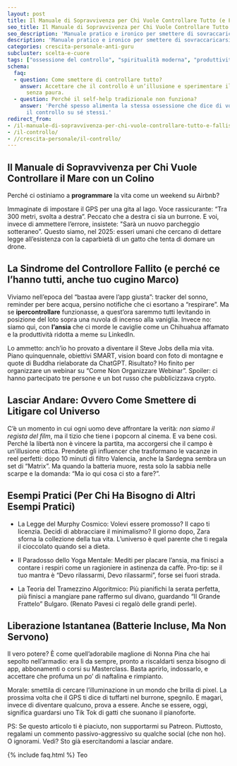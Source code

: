 ```yaml
---
layout: post
title: Il Manuale di Sopravvivenza per Chi Vuole Controllare Tutto (e Fallisce)
seo_title: Il Manuale di Sopravvivenza per Chi Vuole Controllare Tutto (e Fallisce)
seo_description: 'Manuale pratico e ironico per smettere di sovraccaricarsi di controllo: esercizi quotidiani, esempi e spunti per lasciare andare senza perdere dignità.'
description: 'Manuale pratico e ironico per smettere di sovraccaricarsi di controllo: esercizi quotidiani, esempi e spunti per lasciare andare senza perdere dignità.'
categories: crescita-personale-anti-guru
subcluster: scelta-e-cuore
tags: ["ossessione del controllo", "spiritualità moderna", "produttività tossica", "lasciar andare", "satira self-help", "umorismo esistenziale"]
schema:
  faq:
  - question: Come smettere di controllare tutto?
    answer: Accettare che il controllo è un’illusione e sperimentare il fallimento
      senza paura.
  - question: Perché il self-help tradizionale non funziona?
    answer: 'Perché spesso alimenta la stessa ossessione che dice di voler curare:
      il controllo su sé stessi.'
redirect_from:
- /il-manuale-di-sopravvivenza-per-chi-vuole-controllare-tutto-e-fallisce/
- /il-controllo/
- //crescita-personale/il-controllo/
---
```


## Il Manuale di Sopravvivenza per Chi Vuole Controllare il Mare con un Colino

Perché ci ostiniamo a **programmare** la vita come un weekend su Airbnb?

Immaginate di impostare il GPS per una gita al lago. Voce rassicurante: “Tra 300 metri, svolta a destra”. Peccato che a destra ci sia un burrone. E voi, invece di ammettere l’errore, insistete:  "Sarà un nuovo parcheggio sotteraneo”. Questo siamo, nel 2025: esseri umani che cercano di dettare legge all’esistenza con la caparbietà di un gatto che tenta di domare un drone.

## La Sindrome del Controllore Fallito (e perché ce l’hanno tutti, anche tuo cugino Marco)

Viviamo nell’epoca del “bastaa avere l’app giusta”: tracker del sonno, reminder per bere acqua, persino notifiche che ci esortano a “respirare”. Ma se **ipercontrollare** funzionasse, a quest’ora saremmo tutti levitando in posizione del loto sopra una nuvola di incenso alla vaniglia. Invece no: siamo qui, con **l’ansia** che ci morde le caviglie come un Chihuahua affamato e la produttività ridotta a meme su LinkedIn.

Lo ammetto: anch’io ho provato a diventare il Steve Jobs della mia vita. Piano quinquennale, obiettivi SMART, vision board con foto di montagne e quote di Buddha rielaborate da ChatGPT. Risultato? Ho finito per organizzare un webinar su “Come Non Organizzare Webinar”. Spoiler: ci hanno partecipato tre persone e un bot russo che pubblicizzava crypto.

## Lasciar Andare: Ovvero Come Smettere di Litigare col Universo

C’è un momento in cui ogni uomo deve affrontare la verità: *non siamo il regista del film*, ma il tizio che tiene i popcorn al cinema. E va bene così. Perché la libertà non è vincere la partita, ma accorgersi che il campo è un’illusione ottica. Prendete gli influencer che trasformano le vacanze in reel perfetti: dopo 10 minuti di filtro Valencia, anche la Sardegna sembra un set di “Matrix”. Ma quando la batteria muore, resta solo la sabbia nelle scarpe e la domanda: “Ma io qui cosa ci sto a fare?”.

## Esempi Pratici (Per Chi Ha Bisogno di Altri Esempi Pratici)

- La Legge del Murphy Cosmico: Volevi essere promosso? Il capo ti licenzia. Decidi di abbracciare il minimalismo? Il giorno dopo, Zara sforna la collezione della tua vita. L’universo è quel parente che ti regala il cioccolato quando sei a dieta.

- Il Paradosso dello Yoga Mentale: Mediti per placare l’ansia, ma finisci a contare i respiri come un ragioniere in astinenza da caffè. Pro-tip: se il tuo mantra è “Devo rilassarmi, Devo rilassarmi”, forse sei fuori strada.

- La Teoria del Tramezzino Algoritmico: Più pianifichi la serata perfetta, più finisci a mangiare pane raffermo sul divano, guardando “Il Grande Frattelo” Bulgaro. (Renato Pavesi ci regalò delle grandi perle).

## Liberazione Istantanea (Batterie Incluse, Ma Non Servono)

Il vero potere? È come quell’adorabile maglione di Nonna Pina che hai sepolto nell’armadio: era lì da sempre, pronto a riscaldarti senza bisogno di app, abbonamenti o corsi su Masterclass. Basta aprirlo, indossarlo, e accettare che profuma un po’ di naftalina e rimpianto.

Morale: smettila di cercare l’illuminazione in un mondo che brilla di pixel. La prossima volta che il GPS ti dice di tuffarti nel burrone, spegnilo. E magari, invece di diventare qualcuno, prova a essere. Anche se essere, oggi, significa guardarsi uno Tik Tok di gatti che suonano il pianoforte.

PS: Se questo articolo ti è piaciuto, non supportarmi su Patreon. Piuttosto, regalami un commento passivo-aggressivo su qualche social (che non ho). O ignorami. Vedi? Sto già esercitandomi a lasciar andare.

{% include faq.html %}
Teo